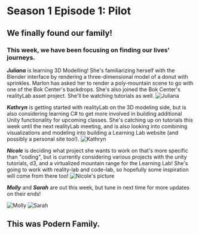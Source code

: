 # Season 1 Episode 1: Pilot

## We finally found our family! 

### This week, we have been focusing on finding our lives' journeys. 


***Juliana*** is learning 3D Modelling! She's familiarizing herself with the Blender interface by rendering a three-dimensional model of a donut with sprinkles. Marlon has asked her to render a poly-mountain scene to go with one of the Bok Center's backdrops. She's also joined the Bok Center's realityLab asset project. She'll be watching tutorials as well.
![Juliana](https://files.slack.com/files-pri/T0HTW3H0V-FNSH/5d4b7.jpg?pub_secret=6f3c6ef886)

***Kathryn*** is getting started with realityLab on the 3D modeling side, but is also considering learning C# to get more involved in building additional Unity functionality for upcoming classes. She's catching up on tutorials this week until the next realityLab meeting, and is also looking into combining visualizations and modeling into building a Learning Lab website (and possibly a personal site too!). 
![Kathryn](https://files.slack.com/files-pri/T0HTW3H0V-FND87ATJ7/5d4b7209.jpg?pub_secret=887808b93f)


***Nicole*** is deciding what project she wants to work on that's more specific than "coding", but is currently considering various projects with the unity tutorials, d3, and a virtualized mountain range for the Learning Lab! She's going to work with reality-lab and code-lab, so hopefully some inspiration will come from there too!
![Nicole's picture](https://files.slack.com/files-pri/T0HTW3H0V-FNQN5TSHWSHXDFF1/5d4b7086113.jpg?pub_secret=2931059e8f)

***Molly*** and ***Sarah*** are out this week, but tune in next time for more updates on their ends!

![Molly](https://files.slack.com/files-pri/T0HTW3H0V-FNSU83BRU/5d4b7324.jpg?pub_secret=38e593407c)
![Sarah](https://files.slack.com/files-pri/T0HTW3H0V-FNQN81L69/5d4b6909.jpg?pub_secret=f826907d7d)



## This was Podern Family.




<!--stackedit_data:
eyJoaXN0b3J5IjpbNzU3Njc5NTg3LDgyMTEzMDU4MCwxODAwMD
kzODY0LC0xNTM3MDU4MzI1LC0xNzIyODYxMzA1LDg3Mjk4NzQ3
NiwtOTMzMTQ4MTUxLC01ODA1NzgxMjAsLTU3NTUyMDMxLC0xNj
U1MDQxNzEzLDg0MDg3NzU0NywtMTc4ODE5MTYwNywtNTU3OTE2
ODUwLDE3NDU3Nzc5ODUsNDM1ODUxMTk4LDE1Njk2MTMsLTIxMj
I2MTUzNDUsLTEyMzMxMzk5OTcsMTMxMDYyMjg4NCwtNTk1NTY2
NjkyXX0=
-->